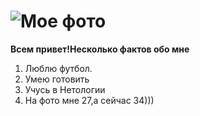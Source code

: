 # ![Мое фото](img/Stas_Alena-122.png)

**Всем привет!Несколько фактов обо мне**

1. Люблю футбол.
2. Умею готовить
3. Учусь в Нетологии
4. На фото мне 27,а сейчас 34)))
